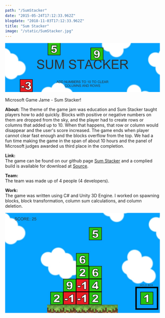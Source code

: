 ```yaml
---
path: "/SumStacker"
date: "2015-05-24T17:12:33.962Z"
blogdate: "2018-11-03T17:12:33.962Z"
title: "Sum Stacker"
image: "/static/SumStacker.jpg"
---
```


![](/static/SumStacker.jpg)

Microsoft Game Jame - Sum Stacker!

**About:** 
The theme of the game jam was education and Sum Stacker taught players how to add quickly.
Blocks with positive or negative numbers on them are dropped from the sky, and the player had to create rows or columns that added up to 10.
When that happens, that row or column would disappear and the user's score increased.
The game ends when player cannot clear fast enough and the blocks overflow from the top.
We had a fun time making the game in the span of about 10 hours and the panel of Microsoft judges awarded us third place in the completion.

**Link:**  
The game can be found on our github page [Sum Stacker](https://github.com/krytical/SumStacker) and a complied build is available for download at [Source](https://github.com/krytical/SumStacker/blob/master/SumStacker/Builds/Builds.rar?raw=true).

**Team:**  
The team was made up of 4 people (4 developers). 

**Work:**  
The game was written using C# and Unity 3D Engine.
I worked on spawning blocks, block transformation, column sum calculations, and column deletion.

![](/static/SumStacker2.jpg)